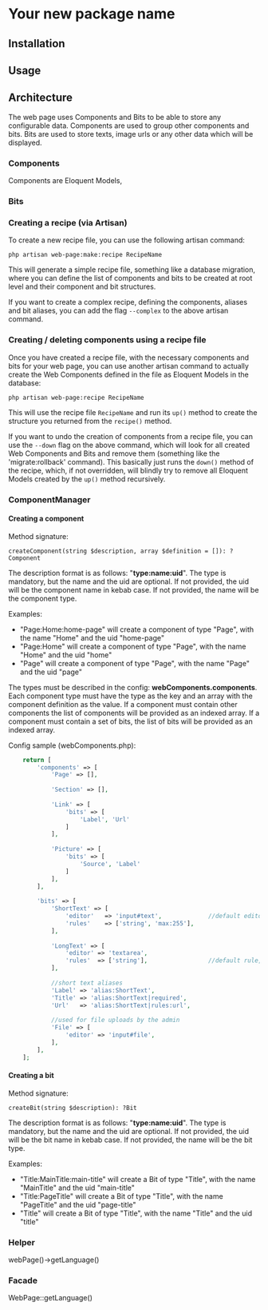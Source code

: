 # Your new package name

## Installation

## Usage

## Architecture

The web page uses Components and Bits to be able to store any configurable data. Components
are used to group other components and bits. Bits are used to store texts, image urls or
any other data which will be displayed.

### Components

Components are Eloquent Models, 

### Bits


### Creating a recipe (via Artisan)

To create a new recipe file, you can use the following artisan command:

`php artisan web-page:make:recipe RecipeName`

This will generate a simple recipe file, something like a database migration, where you can define
the list of components and bits to be created at root level and their component and bit structures.

If you want to create a complex recipe, defining the components, aliases and bit aliases, you can
add the flag `--complex` to the above artisan command.

### Creating / deleting components using a recipe file

Once you have created a recipe file, with the necessary components and bits for your web page,
you can use another artisan command to actually create the Web Components defined in the file as
Eloquent Models in the database:

`php artisan web-page:recipe RecipeName`

This will use the recipe file `RecipeName` and run its `up()` method to create the structure you returned
from the `recipe()` method.

If you want to undo the creation of components from a recipe file, you can use the `--down` flag
on the above command, which will look for all created Web Components and Bits and remove them
(something like the 'migrate:rollback' command). This basically just runs the `down()` method of the
recipe, which, if not overridden, will blindly try to remove all Eloquent Models created by the `up()`
method recursively.

### ComponentManager

#### Creating a component

Method signature:

`createComponent(string $description, array $definition = []): ?Component`

The description format is as follows: "**type:name:uid**". The type is mandatory, but the
name and the uid are optional. If not provided, the uid will be the component name in
kebab case. If not provided, the name will be the component type.

Examples:

- "Page:Home:home-page" will create a component of type "Page", with the name "Home"
and the uid "home-page"
- "Page:Home" will create a component of type "Page", with the name "Home" and the uid "home"
- "Page" will create a component of type "Page", with the name "Page" and the uid "page"

The types must be described in the config: **webComponents.components**. Each component type
must have the type as the key and an array with the component definition as the value. If a
component must contain other components the list of components will be provided as an indexed
array. If a component must contain a set of bits, the list of bits will be provided as an
indexed array.

Config sample (webComponents.php):

```php
    return [
        'components' => [
            'Page' => [],
            
            'Section' => [],
            
            'Link' => [
                'bits' => [
                    'Label', 'Url'
                ]
            ],
            
            'Picture' => [
                'bits' => [
                    'Source', 'Label'
                ]
            ],
        ],
        
        'bits' => [
            'ShortText' => [
                'editor'   => 'input#text',				//default editor, so it can be omitted
                'rules'    => ['string', 'max:255'],
            ],
            
            'LongText' => [
                'editor' => 'textarea',
                'rules'  => ['string'],					//default rule, so it can be omitted
            ],
            
            //short text aliases
            'Label' => 'alias:ShortText',
            'Title' => 'alias:ShortText|required',
            'Url'   => 'alias:ShortText|rules:url',
            
            //used for file uploads by the admin
            'File' => [
                'editor' => 'input#file',
            ],
        ],
    ];
```


#### Creating a bit

Method signature:

`createBit(string $description): ?Bit`

The description format is as follows: "**type:name:uid**". The type is mandatory, but the
name and the uid are optional. If not provided, the uid will be the bit name in
kebab case. If not provided, the name will be the bit type.

Examples:

- "Title:MainTitle:main-title" will create a Bit of type "Title", with the name "MainTitle"
  and the uid "main-title"
- "Title:PageTitle" will create a Bit of type "Title", with the name "PageTitle" and 
  the uid "page-title"
- "Title" will create a Bit of type "Title", with the name "Title" and the uid "title"



### Helper

webPage()->getLanguage()

### Facade

WebPage::getLanguage()